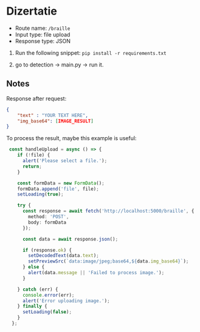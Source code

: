 # Dizertatie

- Route name: `/braille`
- Input type: file upload
- Response type: JSON

1. Run the following snippet:
   `pip install -r requirements.txt`

2. go to detection -> main.py -> run it.

## Notes

Response after request:

```JSON
{
    "text" : "YOUR TEXT HERE",
    "img_base64": [IMAGE_RESULT]
}
```

To process the result, maybe this example is useful:

```Typescript
 const handleUpload = async () => {
    if (!file) {
      alert('Please select a file.');
      return;
    }

    const formData = new FormData();
    formData.append('file', file);
    setLoading(true);

    try {
      const response = await fetch('http://localhost:5000/braille', {
        method: 'POST',
        body: formData
      });

      const data = await response.json();

      if (response.ok) {
        setDecodedText(data.text);
        setPreviewSrc(`data:image/jpeg;base64,${data.img_base64}`);
      } else {
        alert(data.message || 'Failed to process image.');
      }

    } catch (err) {
      console.error(err);
      alert('Error uploading image.');
    } finally {
      setLoading(false);
    }
  };
```
